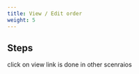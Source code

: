 ```yaml
---
title: View / Edit order
weight: 5
---
```

## Steps

click on view link is done in other scenraios

